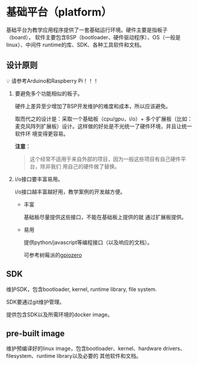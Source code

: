 # 基础平台（platform）

基础平台为教学应用程序提供了一套基础运行环境。硬件主要是指板子（board），
软件主要包含BSP（bootloader、硬件驱动程序）、OS（一般是linux）、中间件
runtime的库、SDK、各种工具软件和文档。

## 设计原则
:bulb: 请参考Arduino和Raspberry Pi！！！

1. 要避免多个功能相似的板子。

    硬件上差异至少增加了BSP开发维护的难度和成本，所以应该避免。

    取而代之的设计是：采取一个基础板（cpu/gpu，i/o）+ 多个扩展板（比如：
    麦克风阵列扩展板）设计。这样做的好处是不光统一了硬件环境，并且让统一软件环
    境变得更容易。

    **注意**：
    > 这个经常不适用于来自外部的项目，因为一般这些项目有自己硬件平台，除非我们
    > 用自己的硬件做了替换。

2. i/o接口要丰富易用。

   i/o接口越丰富越好用，教学案例的开发越方便。

   * 丰富

     基础板尽量提供这些接口，不能在基础板上提供的就 通过扩展板提供。
    
   * 易用

     提供python/javascript等编程接口（以及响应的文档）。

     可参考树莓派的[gpiozero](https://gpiozero.readthedocs.io/en/stable/)

## SDK

维护SDK，包含bootloader, kernel, runtime library, file system.

SDK要通过git维护管理。

提供包含SDK以及所需环境的docker image。

## pre-built image

维护预编译好的linux image，包含bootloader、kernel、hardware drivers、filesystem、runtime library以及必要的
其他软件和文档。